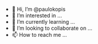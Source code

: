 - 👋 Hi, I’m @paulokopis
- 👀 I’m interested in ...
- 🌱 I’m currently learning ...
- 💞️ I’m looking to collaborate on ...
- 📫 How to reach me ...

<!---
paulokopis/paulokopis is a ✨ special ✨ repository because its `README.md` (this file) appears on your GitHub profile.
You can click the Preview link to take a look at your changes.
--->
